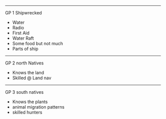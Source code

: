 
---
GP 1
 Shipwrecked
 - Water
 - Radio
 - First Aid
 - Water Raft
 - Some food but not much
 - Parts of ship

---

GP 2 north Natives

- Knows the land
- Skilled @ Land nav

---
GP 3 south natives

- Knows the plants
- animal migration patterns
- skilled hunters